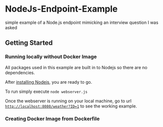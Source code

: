 # NodeJs-Endpoint-Example
simple example of a Node.js endpoint mimicking an interview question I was asked

## Getting Started

### Running locally without Docker Image
All packages used in this example are built in to Nodejs so there are no dependencies.

After [installing Nodejs](https://nodejs.org/en/download/), you are ready to go.

To run simply execute `node webserver.js`

Once the webserver is running on your local machine, go to url [`http://localhost:8080/weather?ID=1`](http://localhost/weather?ID=1) to see the working example.

### Creating Docker Image from Dockerfile

